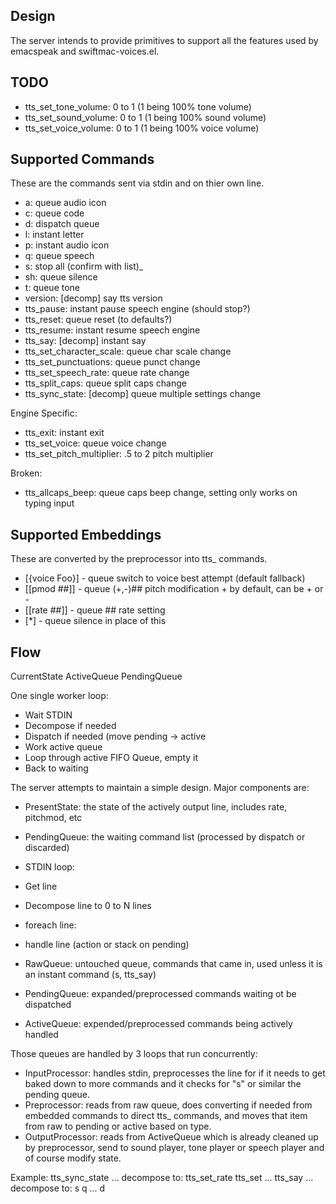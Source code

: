 ## Design

The server intends to provide primitives to support all the features used by
emacspeak and swiftmac-voices.el.

## TODO

- tts_set_tone_volume: 0 to 1 (1 being 100% tone volume)
- tts_set_sound_volume: 0 to 1 (1 being 100% sound volume)
- tts_set_voice_volume: 0 to 1 (1 being 100% voice volume)


## Supported Commands

These are the commands sent via stdin and on thier own line.

- a: queue audio icon
- c: queue code
- d: dispatch queue
- l: instant letter
- p: instant audio icon
- q: queue speech
- s: stop all (confirm with list)_
- sh: queue silence
- t: queue tone
- version: [decomp] say tts version
- tts_pause: instant pause speech engine (should stop?)
- tts_reset: queue reset (to defaults?)
- tts_resume: instant resume speech engine
- tts_say: [decomp] instant say
- tts_set_character_scale: queue char scale change
- tts_set_punctuations: queue punct change
- tts_set_speech_rate: queue rate change
- tts_split_caps: queue split caps change
- tts_sync_state: [decomp] queue multiple settings change

Engine Specific:
- tts_exit:  instant exit
- tts_set_voice: queue voice change
- tts_set_pitch_multiplier: .5 to 2 pitch multiplier 

Broken:
- tts_allcaps_beep: queue caps beep change, setting only works on typing input


## Supported Embeddings

These are converted by the preprocessor into tts_ commands.

- [{voice Foo}] - queue switch to voice best attempt (default fallback)
- [[pmod ##]] - queue (+,-)## pitch modification + by default, can be + or -
- [[rate ##]] - queue ## rate setting
- [*] - queue silence in place of this


## Flow

CurrentState
ActiveQueue 
PendingQueue

One single worker loop:

- Wait STDIN
- Decompose if needed
- Dispatch if needed (move pending -> active
- Work active queue
- Loop through active FIFO Queue, empty it 
- Back to waiting


The server attempts to maintain a simple design.  Major components are:

- PresentState: the state of the actively output line, includes rate, pitchmod,
  etc
- PendingQueue: the waiting command list (processed by dispatch or discarded)

- STDIN loop:
 - Get line
 - Decompose line to 0 to N lines
 - foreach line:
  - handle line (action or stack on pending)

- RawQueue: untouched queue, commands that came in, used unless it is an instant
  command (s, tts_say)
- PendingQueue: expanded/preprocessed commands waiting ot be dispatched
- ActiveQueue: expended/preprocessed commands being actively handled

Those queues are handled by 3 loops that run concurrently:
- InputProcessor: handles stdin, preprocesses the line for if it needs to get
  baked down to more commands and it checks for "s" or similar the pending
  queue.
- Preprocessor: reads from raw queue, does converting if needed from embedded
  commands to direct tts_ commands, and moves that item from raw to pending or
  active based on type.
- OutputProcessor: reads from ActiveQueue which is already cleaned up by
  preprocessor, send to sound player, tone player or speech player and of course
  modify state.

Example: tts_sync_state ...  decompose to: tts_set_rate tts_set ...  tts_say ...
 decompose to: s q ...  d
 
